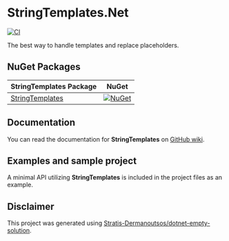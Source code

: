 # StringTemplates.Net

[![CI](https://github.com/Stratis-OSS/StringTemplates.Net/workflows/CI/badge.svg)](https://github.com/Stratis-OSS/StringTemplates.Net/actions?query=workflow%3ACI)

The best way to handle templates and replace placeholders.

## NuGet Packages

| StringTemplates Package                                         | NuGet                                                                                                                   |
|-----------------------------------------------------------------|-------------------------------------------------------------------------------------------------------------------------|
| [StringTemplates](https://www.nuget.org/packages/StringTemplates) | [![NuGet](http://img.shields.io/nuget/vpre/StringTemplates.svg?label=NuGet)](https://www.nuget.org/packages/StringTemplates/) |

## Documentation

You can read the documentation for **StringTemplates** on [GitHub wiki](https://github.com/string-templates/StringTemplates.Net/wiki).

## Examples and sample project

A minimal API utilizing **StringTemplates** is included in the project files as an example.

## Disclaimer

This project was generated using [Stratis-Dermanoutsos/dotnet-empty-solution](https://github.com/Stratis-Dermanoutsos/dotnet-empty-solution).
